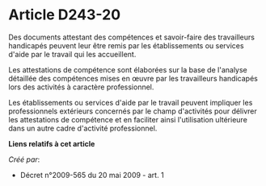 # Article D243-20

Des documents attestant des compétences et savoir-faire des travailleurs handicapés peuvent leur être remis par les
établissements ou services d'aide par le travail qui les accueillent. 

Les attestations de compétence sont élaborées sur la base de l'analyse détaillée des compétences mises en œuvre par les
travailleurs handicapés lors des activités à caractère professionnel. 

Les établissements ou services d'aide par le travail peuvent impliquer les professionnels extérieurs concernés par le champ
d'activités pour délivrer les attestations de compétence et en faciliter ainsi l'utilisation ultérieure dans un autre cadre
d'activité professionnel.

**Liens relatifs à cet article**

_Créé par_:

  - Décret n°2009-565 du 20 mai 2009 - art. 1
